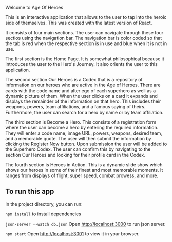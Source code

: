 Welcome to Age Of Heroes

This is an interactive application that allows to the user to tap into the heroic side of themselves.  This was created with the latest version of React.

It consists of four main sections.  The user can navigate through these four sectios using the navigation bar.  The navigation bar is color coded so that the tab is red when the respective section is in use and blue when it is not in use.

The first section is the Home Page.  It is somewhat philosophical because it introduces the user to the Hero's Journey.  It also orients the user to this application.

The second section Our Heroes is a Codex that is a repository of information on our heroes who are active in the Age of Heroes.  There are cards with the code name and alter ego of each superhero as well as a dynamic picture of them.  When the user clicks on a card it expands and displays the remainder of the information on that hero.  This includes their weapons, powers, team affiliations, and a famous saying of theirs.  Furthermore, the user can search for a hero by name or by team affiliation.

The third section is Become a Hero.  This consists of a registration form where the user can become a hero by entering the required information.  They will enter a code name, image URL, powers, weapons, desired team, and a memorable quote.  The user will then submit the information by clicking the Register Now button.  Upon submission the user will be added to the Superhero Codex.  The user can confirm this by navigating to the section Our Heroes and looking for their profile card in the Codex.

The fourth section is Heroes in Action.  This is a dynamic slide show which shows our heroes in some of their finest and most memorable moments.  It ranges from displays of flight, super speed, combat prowess, and more.

## To run this app

In the project directory, you can run:

`npm install` to install dependencies

`json-server --watch db.json`
Open [http://localhost:3000](http://localhost:3000) to run json server.

`npm start`
Open [http://localhost:3001](http://localhost:3001) to view it in your browser.
